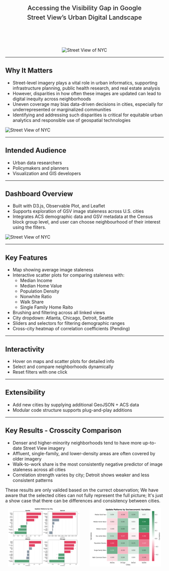 <style>

.hero {
  display: flex;
  flex-direction: column;
  align-items: center;
  font-family: var(--sans-serif);
  margin: 4rem 0 6rem;
  text-wrap: balance;
  text-align: center;
}

.hero h1 {
  margin: 1rem 0;
  padding: 1rem 0;
  max-width: none;
  font-size: 14vw;
  font-weight: 900;
  line-height: 1;
  background: linear-gradient(30deg, var(--theme-foreground-focus), currentColor);
  -webkit-background-clip: text;
  -webkit-text-fill-color: transparent;
  background-clip: text;
}

.hero h2 {
  margin: 0;
  max-width: 40em;
  font-size: 20px;
  font-style: normal;
  font-weight: 500;
  line-height: 1.5;
  color: var(--theme-foreground-muted);
}

@media (min-width: 640px) {
  .hero h1 {
    font-size: 90px;
  }
}

</style>

<div class="hero">
  <h1>GSVantage</h1>
  <h2>Accessing the Visibility Gap in Google Street View’s Urban Digital Landscape</h2>
</div>

<div style="text-align: center; margin-top: -1rem;">
  <img src="https://static1.makeuseofimages.com/wordpress/wp-content/uploads/2022/02/Google-Street-View-Featured-Image-1.jpeg" alt="Street View of NYC" style="max-width: 80%; height: 70%;">
</div>

---

## Why It Matters

- Street-level imagery plays a vital role in urban informatics, supporting infrastructure planning, public health research, and real estate analysis
- However, disparities in how often these images are updated can lead to digital inequity across neighborhoods
- Uneven coverage may bias data-driven decisions in cities, especially for underrepresented or marginalized communities
- Identifying and addressing such disparities is critical for equitable urban analytics and responsible use of geospatial technologies


<div style="text-align: left;">
  <img src="https://momentummag.com/wp-content/uploads/2015/09/Advocacy_Urb-i1.jpg" alt="Street View of NYC" style="max-width: 70%; height: auto;">
</div>

---

## Intended Audience

- Urban data researchers
- Policymakers and planners
- Visualization and GIS developers

---

## Dashboard Overview

- Built with D3.js, Observable Plot, and Leaflet
- Supports exploration of GSV image staleness across U.S. cities
- Integrates ACS demographic data and GSV metadata at the Census block group level, and user can choose neighbourhood of their interest using the fliters.

<div style="text-align: left;">
  <img src="https://d3m1rm8xuevz4q.cloudfront.net/wp-content/uploads/2015/08/D3.Js-Social.png.webp" alt="Street View of NYC" style="max-width: 70%; height: auto;">
</div>

---

## Key Features

- Map showing average image staleness
- Interactive scatter plots for comparing staleness with:
  - Median Income
  - Median Home Value
  - Population Density
  - Nonwhite Ratio
  - Walk Share
  - Single Family Home Raito
- Brushing and filtering across all linked views
- City dropdown: Atlanta, Chicago, Detroit, Seattle
- Sliders and selectors for filtering demographic ranges
- Cross-city heatmap of correlation coefficients (Pending)

---

## Interactivity

- Hover on maps and scatter plots for detailed info
- Select and compare neighborhoods dynamically
- Reset filters with one click

---

## Extensibility

- Add new cities by supplying additional GeoJSON + ACS data
- Modular code structure supports plug-and-play additions

---

## Key Results - Crosscity Comparison

- Denser and higher-minority neighborhoods tend to have more up-to-date Street View imagery  
- Affluent, single-family, and lower-density areas are often covered by older imagery  
- Walk-to-work share is the most consistently negative predictor of image staleness across all cities  
- Correlation strength varies by city; Detroit shows weaker and less consistent patterns  

These results are only vailded based on the currect observation; We have aware that the selected cities can not fully represent the full picture; It's just a show case that there can be differences and consistency between cities. 

<div style="display: flex; justify-content: center; gap: 2rem; flex-wrap: wrap;">
  <img src="./data/four_cities_update_patterns.png" alt="Four Cities Update Patterns" style="max-width: 45%; height: auto;">
  <img src="./data/heatmap_main_correlations.png" alt="Heatmap of Correlations" style="max-width: 45%; height: auto;">
</div>